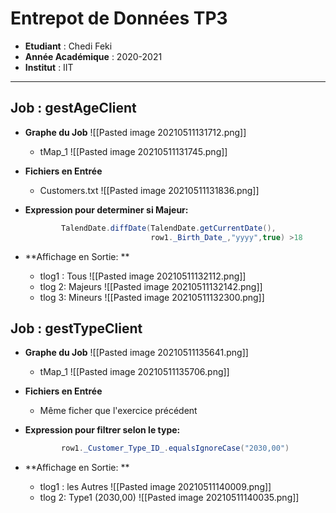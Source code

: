 # Entrepot de Données TP3
* **Etudiant** : Chedi Feki 
* **Année Académique** : 2020-2021
* **Institut** :  IIT  
___ 


## Job : gestAgeClient
* **Graphe du Job**
	![[Pasted image 20210511131712.png]]
	* tMap_1
		![[Pasted image 20210511131745.png]]

* **Fichiers en Entrée**
	* Customers.txt
		![[Pasted image 20210511131836.png]] 
		
* **Expression pour determiner si Majeur:**
	```java
			TalendDate.diffDate(TalendDate.getCurrentDate(),
								row1._Birth_Date_,"yyyy",true) >18 

	```
* **Affichage en Sortie: **
	* tlog1 : Tous
		![[Pasted image 20210511132112.png]] 
	* tlog 2: Majeurs 
		![[Pasted image 20210511132142.png]] 
	* tlog 3: Mineurs
		![[Pasted image 20210511132300.png]] 
	 


## Job : gestTypeClient
* **Graphe du Job**
	![[Pasted image 20210511135641.png]]
	* tMap_1
		![[Pasted image 20210511135706.png]]
* **Fichiers en Entrée**
	* Même ficher que l'exercice précédent
	
* **Expression pour filtrer selon le type:**
	```java
			row1._Customer_Type_ID_.equalsIgnoreCase("2030,00") 

	```
* **Affichage en Sortie: **
	* tlog1 : les Autres
		![[Pasted image 20210511140009.png]] 
	* tlog 2: Type1 (2030,00)
		![[Pasted image 20210511140035.png]]